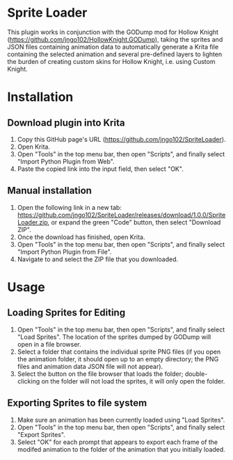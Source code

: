 # Sprite Loader

This plugin works in conjunction with the GODump mod for Hollow Knight (https://github.com/jngo102/HollowKnight.GODump),
taking the sprites and JSON files containing animation data to automatically generate a Krita file containing the selected
animation and several pre-defined layers to lighten the burden of creating custom skins for Hollow Knight, i.e. using
Custom Knight.

# Installation

## Download plugin into Krita
1. Copy this GitHub page's URL (https://github.com/jngo102/SpriteLoader).
2. Open Krita.
2. Open "Tools" in the top menu bar, then open "Scripts", and finally select "Import Python Plugin from Web".
3. Paste the copied link into the input field, then select "OK".

## Manual installation
1. Open the following link in a new tab: https://github.com/jngo102/SpriteLoader/releases/download/1.0.0/SpriteLoader.zip, or expand the green "Code" button, then select "Download ZIP".
2. Once the download has finished, open Krita.
3. Open "Tools" in the top menu bar, then open "Scripts", and finally select "Import Python Plugin from File".
4. Navigate to and select the ZIP file that you downloaded.

# Usage

## Loading Sprites for Editing
1. Open "Tools" in the top menu bar, then open "Scripts", and finally select "Load Sprites". The location of the sprites dumped by GODump will open in a file browser.
2. Select a folder that contains the individual sprite PNG files (if you open the animation folder, it should open up to an empty directory; the PNG files and animation data JSON file will not appear).
3. Select the button on the file browser that loads the folder; double-clicking on the folder will not load the sprites, it will only open the folder.

## Exporting Sprites to file system
1. Make sure an animation has been currently loaded using "Load Sprites".
2. Open "Tools" in the top menu bar, then open "Scripts", and finally select "Export Sprites". 
3. Select "OK" for each prompt that appears to export each frame of the modifed animation to the folder of the animation that you initially loaded.